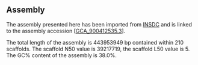 **Assembly**
--------

The assembly presented here has been imported from [INSDC](http://www.insdc.org) and is linked to the assembly accession [[GCA\_900412535.3](http://www.ebi.ac.uk/ena/data/view/GCA_900412535.3)].

The total length of the assembly is 443953949 bp contained within 210 scaffolds.
The scaffold N50 value is 39217719, the scaffold L50 value is 5.
The GC% content of the assembly is 38.0%.
